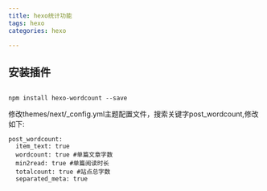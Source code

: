 ```yaml
---
title: hexo统计功能
tags: hexo
categories: hexo

---
```


## <span id="inline-blue">安装插件</span>


```shell

npm install hexo-wordcount --save
```

修改themes/next/_config.yml主题配置文件，搜索关键字post_wordcount,修改如下:
```shell
post_wordcount:
  item_text: true
  wordcount: true #单篇文章字数
  min2read: true #单篇阅读时长
  totalcount: true #站点总字数
  separated_meta: true
```







